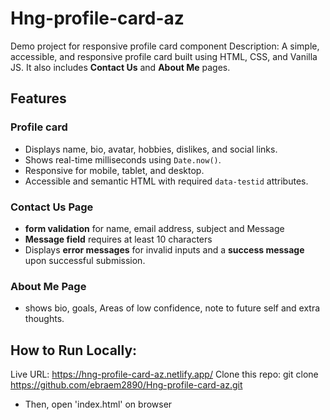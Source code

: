 # Hng-profile-card-az
Demo project for responsive profile card component
Description: A simple, accessible, and responsive profile card built using HTML, CSS, and Vanilla JS. It also includes **Contact Us** and **About Me** pages.
## Features
### Profile card
- Displays name, bio, avatar, hobbies, dislikes, and social links.
- Shows real-time milliseconds using `Date.now()`.
- Responsive for mobile, tablet, and desktop.
- Accessible and semantic HTML with required `data-testid` attributes.
### Contact Us Page
- **form validation** for name, email address,  subject and Message
- **Message field** requires at least 10 characters
- Displays **error messages** for invalid inputs and a **success message** upon successful submission.
 ### About Me Page 
 - shows bio, goals, Areas of  low confidence, note to future self and extra thoughts.
## How to Run Locally:
 Live URL: https://hng-profile-card-az.netlify.app/
 Clone this repo: git clone https://github.com/ebraem2890/Hng-profile-card-az.git
 - Then, open 'index.html' on browser
